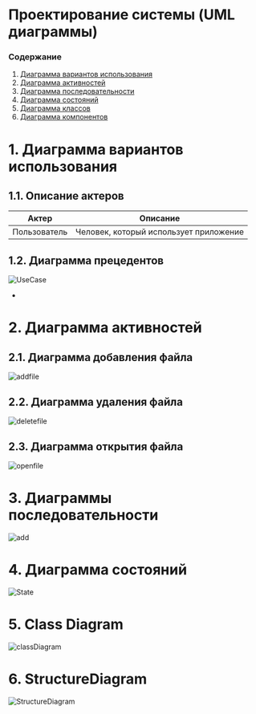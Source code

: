 ﻿# Проектирование системы (UML диаграммы)
### Содержание

1.  [Диаграмма вариантов использования](#1)<br>
2.  [Диаграмма активностей](#2)<br>
3.  [Диаграмма последовательности](#3)<br>    
4.  [Диаграмма состояний](#4)<br>    
5.  [Диаграмма классов](#5)<br> 
6.  [Диаграмма компонентов](#6)<br>
   

# 1\. Диаграмма вариантов использования <a name = "1"></a>
  
## 1.1\. Описание актеров <a name = "1.1"></a>

|Актер| Описание |
|--|--|
| Пользователь | Человек, который использует приложение |


## 1.2\.  Диаграмма прецедентов <a name = "1.2"></a>
![UseCase](https://github.com/KirillGrishuk/Project-tritpo/blob/master/diagrams/UseCase.png)




*
# 2\. Диаграмма активностей <a name = "2"></a>
## 2.1\. Диаграмма добавления файла <a name = "2.1"></a>
![addfile](https://github.com/KirillGrishuk/Project-tritpo/blob/master/diagrams/add_File.jpg)

## 2.2\. Диаграмма удаления файла <a name = "2.2"></a>
![deletefile](https://github.com/KirillGrishuk/Project-tritpo/blob/master/diagrams/delete_File.jpg)
## 2.3\. Диаграмма открытия файла <a name = "2.3"></a>
![openfile](https://github.com/KirillGrishuk/Project-tritpo/blob/master/diagrams/open_file.jpg)
# 3\. Диаграммы последовательности <a name = "3"></a>

![add](https://github.com/KirillGrishuk/Project-tritpo/blob/master/diagrams/SequenceDiagram2.PNG)

# 4\. Диаграмма состояний <a name = "4"></a>

![State](https://github.com/KirillGrishuk/Project-tritpo/blob/master/diagrams/StatesDiagram.PNG)


# 5\. Class Diagram <a name = "5"></a>
![classDiagram](https://github.com/KirillGrishuk/Project-tritpo/blob/master/diagrams/ClassDiagram.PNG)

# 6\. StructureDiagram <a name = "6"></a>

![StructureDiagram](https://github.com/KirillGrishuk/Project-tritpo/blob/master/diagrams/StructureDiagram.PNG)


